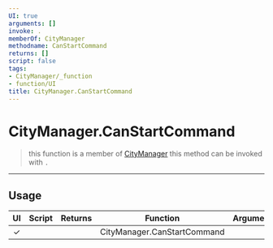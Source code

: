 ```yaml
---
UI: true
arguments: []
invoke: .
memberOf: CityManager
methodname: CanStartCommand
returns: []
script: false
tags:
- CityManager/_function
- function/UI
title: CityManager.CanStartCommand
---
```

# CityManager.CanStartCommand
> this function is a member of [CityManager](civ-6/lua/CityManager.md)
> this method can be invoked with `.`
-----
## Usage
|  UI | Script | Returns | Function | Arguments |
|:---:|:------:|-------:|:--------:|:---------|
|✓| ||CityManager.CanStartCommand||
